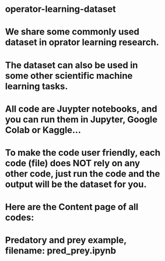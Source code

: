 # operator-learning-dataset
# We share some commonly used dataset in oprator learning research.
# The dataset can also be used in some other scientific machine learning tasks.
# All code are Juypter notebooks, and you can run them in Jupyter, Google Colab or Kaggle...
# To make the code user friendly, each code (file) does NOT rely on any other code, just run the code and the output will be the dataset for you.


# Here are the Content page of all codes:
# Predatory and prey example, filename: pred_prey.ipynb


